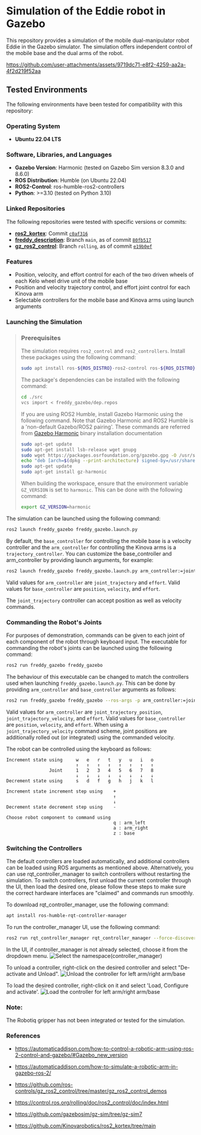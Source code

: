 # Simulation of the Eddie robot in Gazebo

This repository provides a simulation of the mobile dual-manipulator robot Eddie in the Gazebo simulator. The simulation offers independent control of the mobile base and the dual arms of the robot.

https://github.com/user-attachments/assets/9719dc71-e8f2-4259-aa2a-4f2d219f52aa

## Tested Environments

The following environments have been tested for compatibility with this repository:

### Operating System
- **Ubuntu 22.04 LTS**

### Software, Libraries, and Languages
- **Gazebo Version**: Harmonic (tested on Gazebo Sim version 8.3.0 and 8.6.0)
- **ROS Distribution**: Humble (on Ubuntu 22.04)
- **ROS2-Control**: ros-humble-ros2-controllers
- **Python**: >=3.10 (tested on Python 3.10)

### Linked Repositories
The following repositories were tested with specific versions or commits:

- **[ros2_kortex](https://github.com/a2s-institute/ros2_kortex.git)**: Commit [`c0af316`](https://github.com/a2s-institute/ros2_kortex/commit/c0af31670108ea1b09ba31a1ed676ae3a7dbf525)
- **[freddy_description](https://github.com/a2s-institute/freddy_description.git)**: Branch `main`, as of commit [`80fb517`](https://github.com/a2s-institute/freddy_description/commit/80fb5173bfc2efaf1b5b70838e09d1f670a0c2ea)
- **[gz_ros2_control](https://github.com/a2s-institute/gz_ros2_control.git)**: Branch `rolling`, as of commit [`e19b0ef`](https://github.com/a2s-institute/gz_ros2_control/commit/e19b0eff2618ed341496a345d50f11b2365b1a1e)


### Features
- Position, velocity, and effort control for each of the two driven wheels of each Kelo wheel drive unit of the mobile base
- Position and velocity trajectory control, and effort joint control for each Kinova arm
- Selectable controllers for the mobile base and Kinova arms using launch arguments

### Launching the Simulation

>### Prerequisites
>The simulation requires `ros2_control` and `ros2_controllers`. Install these packages using the following command:
>```bash
>sudo apt install ros-${ROS_DISTRO}-ros2-control ros-${ROS_DISTRO}-ros2-controllers
>```
>
>The package's dependencies can be installed with the following command:
>```bash
>cd ./src
>vcs import < freddy_gazebo/dep.repos
>```
>
>If you are using ROS2 Humble, install Gazebo Harmonic using the following command. Note that Gazebo Harmonic and ROS2 Humble is a 'non-default Gazebo/ROS2 pairing'. These commands are referred from [Gazebo Harmonic](https://staging.gazebosim.org/docs/harmonic/install_ubuntu) binary installation documentation
>```bash
>sudo apt-get update
>sudo apt-get install lsb-release wget gnupg
>sudo wget https://packages.osrfoundation.org/gazebo.gpg -O /usr/share/keyrings/pkgs-osrf-archive-keyring.gpg
>echo "deb [arch=$(dpkg --print-architecture) signed-by=/usr/share/keyrings/pkgs-osrf-archive-keyring.gpg] http://packages.osrfoundation.org/gazebo/ubuntu-stable $(lsb_release -cs) main" | sudo tee /etc/apt/sources.list.d/gazebo-stable.list > /dev/null
>sudo apt-get update
>sudo apt-get install gz-harmonic
>```
>
> When building the workspace, ensure that the environment variable `GZ_VERSION` is set to `harmonic`. This can be done with the following command:
>```bash
>export GZ_VERSION=harmonic
>```

The simulation can be launched using the following command:
```bash
ros2 launch freddy_gazebo freddy_gazebo.launch.py
```

By default, the `base_controller` for controlling the mobile base is a velocity controller and the `arm_controller` for controlling the Kinova arms is a `trajectory_controller`. You can customize the base_controller and arm_controller by providing launch arguments, for example:
```bash
ros2 launch freddy_gazebo freddy_gazebo.launch.py arm_controller:=joint_trajectory base_controller:=position
```

Valid values for `arm_controller` are `joint_trajectory` and `effort`. 
Valid values for `base_controller` are `position`, `velocity`, and `effort`. 

The `joint_trajectory` controller can accept position as well as velocity commands.

### Commanding the Robot's Joints
For purposes of demonstration, commands can be given to each joint of each component of the robot through keyboard input. The executable for commanding the robot's joints can be launched using the following command:
```bash
ros2 run freddy_gazebo freddy_gazebo
```

The behaviour of this executable can be changed to match the controllers used when launching `freddy_gazebo.launch.py`. This can be done by providing `arm_controller` and `base_controller` arguments as follows:
```bash
ros2 run freddy_gazebo freddy_gazebo --ros-args -p arm_controller:=joint_trajectory_velocity -p base_controller:=velocity
```
Valid values for `arm_controller` are `joint_trajectory_position`, `joint_trajectory_velocity`, and `effort`. Valid values for `base_controller` are `position`, `velocity`, and `effort`. When using a `joint_trajectory_velocity` command scheme, joint positions are additionally rolled out (or integrated) using the commanded velocity.

The robot can be controlled using the keyboard as follows:
```
Increment state using     w   e   r   t   y   u   i   o
                          ↑   ↑   ↑   ↑   ↑   ↑   ↑   ↑
                Joint     1   2   3   4   5   6   7   8
                          ↓   ↓   ↓   ↓   ↓   ↓   ↓   ↓
Decrement state using     s   d   f   g   h   j   k   l

Increment state increment step using    +
                                        ↑
                                        ↓
Decrement state decrement step using    -

Choose robot component to command using
                                        q : arm_left
                                        a : arm_right
                                        z : base
```

### Switching the Controllers
The default controllers are loaded automatically, and additional controllers can be loaded using ROS arguments as mentioned above. Alternatively, you can use rqt_controller_manager to switch controllers without restarting the simulation. To switch controllers, first unload the current controller through the UI, then load the desired one, please follow these steps to make sure the correct hardware interfaces are "claimed" and commands run smoothly.

To download rqt_controller_manager, use the following command:
```bash
apt install ros-humble-rqt-controller-manager
```
To run the controller_manager UI, use the following command:
```bash
ros2 run rqt_controller_manager rqt_controller_manager --force-discover
```
In the UI, if controller_manager is not already selected, choose it from the dropdown menu.
![Select the namespace(controller_manager)](/doc/images/namespace.png)

To unload a controller, right-click on the desired controller and select "De-activate and Unload".
![Unload the controller for left arm/right arm/base](/doc/images/unload.png)

To load the desired controller, right-click on it and select 'Load, Configure and activate'.
![Load the controller for left arm/right arm/base](/doc/images/load.png)

### Note: 
The Robotiq gripper has not been integrated or tested for the simulation.

### References

- https://automaticaddison.com/how-to-control-a-robotic-arm-using-ros-2-control-and-gazebo/#Gazebo_new_version

- https://automaticaddison.com/how-to-simulate-a-robotic-arm-in-gazebo-ros-2/

- https://github.com/ros-controls/gz_ros2_control/tree/master/gz_ros2_control_demos

- https://control.ros.org/rolling/doc/ros2_control/doc/index.html

- https://github.com/gazebosim/gz-sim/tree/gz-sim7

- https://github.com/Kinovarobotics/ros2_kortex/tree/main
